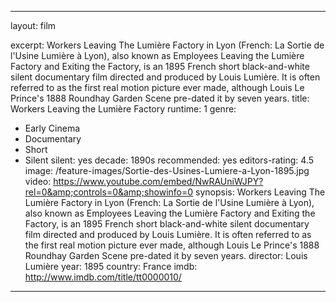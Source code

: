 ---

layout: film

excerpt: Workers Leaving The Lumière Factory in Lyon (French&#58;
 La Sortie de l'Usine Lumière à Lyon), also known as Employees Leaving the Lumière Factory and Exiting the Factory, is an 1895 French short black-and-white silent documentary film directed and produced by Louis Lumière. It is often referred to as the first real motion picture ever made, although Louis Le Prince's 1888 Roundhay Garden Scene pre-dated it by seven years.
title: Workers Leaving the Lumière Factory
runtime: 1
genre:
- Early Cinema
- Documentary
- Short
- Silent
silent: yes
decade: 1890s
recommended: yes
editors-rating: 4.5
image:  /feature-images/Sortie-des-Usines-Lumiere-a-Lyon-1895.jpg
video: https://www.youtube.com/embed/NwRAUniWJPY?rel=0&amp;controls=0&amp;showinfo=0
synopsis: Workers Leaving The Lumière Factory in Lyon (French&#58;
 La Sortie de l'Usine Lumière à Lyon), also known as Employees Leaving the Lumière Factory and Exiting the Factory, is an 1895 French short black-and-white silent documentary film directed and produced by Louis Lumière. It is often referred to as the first real motion picture ever made, although Louis Le Prince's 1888 Roundhay Garden Scene pre-dated it by seven years.
director: Louis Lumière
year: 1895 
country: France
imdb: http://www.imdb.com/title/tt0000010/

--- 
